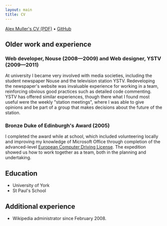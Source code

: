 ```yaml
---
layout: main
title: CV
---
```


[Alex Muller's CV (PDF)][pdf_cv] &bull; [GitHub][gh]

[pdf_cv]: muller_cv.pdf
[gh]: https://github.com/alexmuller

## Older work and experience ##

### Web developer, Nouse (2008&mdash;2009) and Web designer, YSTV (2009&mdash;2011) ###

At university I became very involved with media societies, including the
student newspaper Nouse and the television station YSTV. Redeveloping the
newspaper's website was invaluable experience for working in a team,
reinforcing obvious good practices such as detailed code commenting. YSTV has
offered similar experiences, though there what I found most useful were the
weekly "station meetings", where I was able to give opinions and be
part of a group that makes decisions about the future of the station.

### Bronze Duke of Edinburgh's Award (2005) ###

I completed the award while at school, which included volunteering locally and
improving my knowledge of Microsoft Office through completion of the
advanced-level [European Computer Driving
License](http://www.bcs.org/category/14424). The expedition showed us how to
work together as a team, both in the planning and undertaking.

## Education ##

- University of York
- St Paul's School

## Additional experience ##

- Wikipedia administrator since February 2008.
